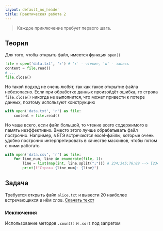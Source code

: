 ```yaml
---
layout: default_no_header
title: Практическая работа 2
---
```


> Каждое приключение требует первого шага.


## Теория

Для того, чтобы открыть файл, имеется функция `open()`

```python
file = open('data.txt', 'r') # 'r' - чтение, 'w' - запись
content = file.read()
# ...
file.close()
```

Но такой подход не очень любят, так как такое открытие файла небезопасно. Если при обработке данных произойдёт ошибка, то строка `file.close()` никогда не выполнится, что может привести к потере данных, поэтому используют конструкцию
```python
with open('data.txt', 'r') as file:
    content = file.read()
```
Но чаще всего, если файл большой, то чтение всего содержимого в память неэффективно. Вместо этого лучше обрабатывать файл построчно. Например, в ЕГЭ встречаются excel-файлы, которые очень удобно построчно интерпретировать в качестве массивов, чтобы потом с ними работать
```python
with open('data.csv', 'r') as file:
    for line_num, line in enumerate(file, 1):
        line = list(map(int, line.split(";"))) # 234;345;76;89 --> [234, 345, 76, 89]
        print(f"Строка {line_num}: {line}")
```

## Задача
Требуется открыть файл `alice.txt` и вывести 20 наиболее встречающихся в нём слов.
<a class="btn-download" href="{{site.baseurl}}/resources/labs/lab-2/alice.txt">Скачать текст</a>
### Исключения
Использование методов `.count()` и `.sort` под запретом

